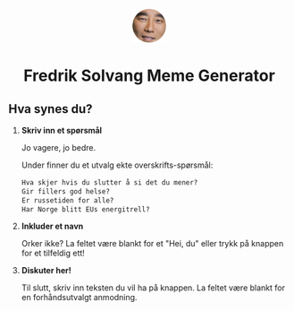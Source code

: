 <p align="center">
  <a href="https://www.nrk.no/fredriksolvang/">
    <img alt="Fredrik Solvang" src="src/images/icon.png" width="60" />
  </a>
</p>
<h1 align="center">
  Fredrik Solvang Meme Generator
</h1>

## Hva synes du?

1.  **Skriv inn et spørsmål**

    Jo vagere, jo bedre.

    Under finner du et utvalg ekte overskrifts-spørsmål:

    ```shell
    Hva skjer hvis du slutter å si det du mener?
    Gir fillers god helse?
    Er russetiden for alle?
    Har Norge blitt EUs energitrell?
    ```

2.  **Inkluder et navn**

    Orker ikke? La feltet være blankt for et "Hei, du" eller trykk på knappen for et tilfeldig ett!

3.  **Diskuter her!**

    Til slutt, skriv inn teksten du vil ha på knappen.
    La feltet være blankt for en forhåndsutvalgt anmodning.
